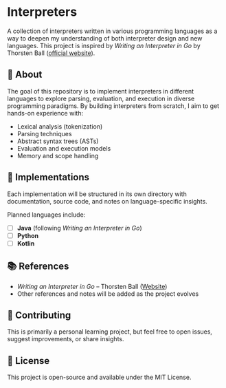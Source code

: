 # Interpreters  

A collection of interpreters written in various programming languages as a way to deepen my understanding of both interpreter design and new languages. This project is inspired by *Writing an Interpreter in Go* by Thorsten Ball ([official website](https://interpreterbook.com)).  

## 📌 About  
The goal of this repository is to implement interpreters in different languages to explore parsing, evaluation, and execution in diverse programming paradigms. By building interpreters from scratch, I aim to get hands-on experience with:  

- Lexical analysis (tokenization)  
- Parsing techniques  
- Abstract syntax trees (ASTs)  
- Evaluation and execution models  
- Memory and scope handling  

## 🚀 Implementations  
Each implementation will be structured in its own directory with documentation, source code, and notes on language-specific insights.  

Planned languages include:  
- [ ] **Java** (following *Writing an Interpreter in Go*)  
- [ ] **Python**  
- [ ] **Kotlin**  

## 📚 References  
- *Writing an Interpreter in Go* – Thorsten Ball ([Website](https://interpreterbook.com))  
- Other references and notes will be added as the project evolves  

## 🤝 Contributing  
This is primarily a personal learning project, but feel free to open issues, suggest improvements, or share insights.  

## 📜 License  
This project is open-source and available under the MIT License.  

